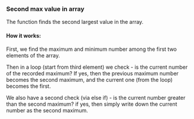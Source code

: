 ### Second max value in array

The function finds the second largest value in the array.


#### How it works:


First, we find the maximum and minimum number among the first two elements of the array.

Then in a loop (start from third element) we check - is the current number of the recorded maximum? If yes, then the previous maximum number becomes the second maximum, and the current one (from the loop) becomes the first.

We also have a second check (via else if) - is the current number greater than the second maximum? if yes, then simply write down the current number as the second maximum.